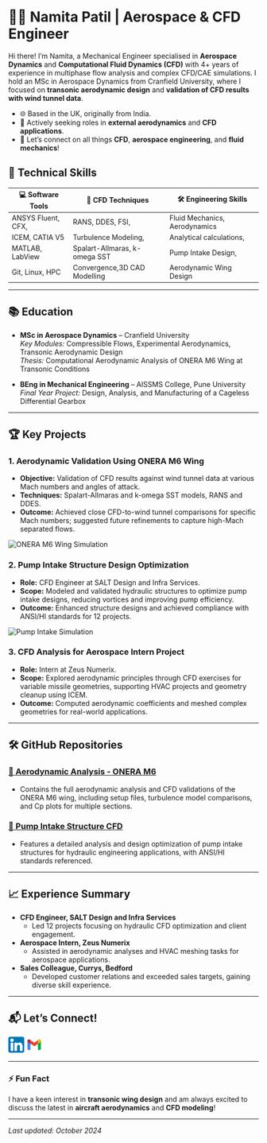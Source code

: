 # 👩‍💻 Namita Patil | Aerospace & CFD Engineer



Hi there! I’m Namita, a Mechanical Engineer specialised in **Aerospace Dynamics** and **Computational Fluid Dynamics (CFD)** with 4+ years of experience in multiphase flow analysis and complex CFD/CAE simulations. I hold an MSc in Aerospace Dynamics from Cranfield University, where I focused on **transonic aerodynamic design** and **validation of CFD results with wind tunnel data**.

- 🌐 Based in the UK, originally from India.
- 🌟 Actively seeking roles in **external aerodynamics** and **CFD applications**.
- 💬 Let’s connect on all things **CFD**, **aerospace engineering**, and **fluid mechanics**!

## 🔧 Technical Skills

<div align="center">

| 💻 Software Tools     | 🌊 CFD Techniques       | 🛠️ Engineering Skills      |
|-----------------------|-------------------------|----------------------------|
| ANSYS Fluent, CFX,     | RANS, DDES, FSI,         | Fluid Mechanics, Aerodynamics |
| ICEM, CATIA V5        | Turbulence Modeling,     | Analytical calculations, |
| MATLAB, LabView       | Spalart-Allmaras, k-omega SST | Pump Intake Design, |
| Git, Linux, HPC       | Convergence,3D CAD Modelling| Aerodynamic Wing Design |

</div>

---

## 📚 Education

- **MSc in Aerospace Dynamics** – Cranfield University  
  *Key Modules:* Compressible Flows, Experimental Aerodynamics, Transonic Aerodynamic Design  
  *Thesis:* Computational Aerodynamic Analysis of ONERA M6 Wing at Transonic Conditions

- **BEng in Mechanical Engineering** – AISSMS College, Pune University  
  *Final Year Project:* Design, Analysis, and Manufacturing of a Cageless Differential Gearbox

---

## 🏆 Key Projects

### 1. **Aerodynamic Validation Using ONERA M6 Wing**
   - **Objective:** Validation of CFD results against wind tunnel data at various Mach numbers and angles of attack.
   - **Techniques:** Spalart-Allmaras and k-omega SST models, RANS and DDES.
   - **Outcome:** Achieved close CFD-to-wind tunnel comparisons for specific Mach numbers; suggested future refinements to capture high-Mach separated flows.

   ![ONERA M6 Wing Simulation](./images/onera-m6-simulation.png)

### 2. **Pump Intake Structure Design Optimization**
   - **Role:** CFD Engineer at SALT Design and Infra Services.
   - **Scope:** Modeled and validated hydraulic structures to optimize pump intake designs, reducing vortices and improving pump efficiency.
   - **Outcome:** Enhanced structure designs and achieved compliance with ANSI/HI standards for 12 projects.

   ![Pump Intake Simulation](./images/pump-intake-simulation.png)

### 3. **CFD Analysis for Aerospace Intern Project**
   - **Role:** Intern at Zeus Numerix.
   - **Scope:** Explored aerodynamic principles through CFD exercises for variable missile geometries, supporting HVAC projects and geometry cleanup using ICEM.
   - **Outcome:** Computed aerodynamic coefficients and meshed complex geometries for real-world applications.

---

## 🛠️ GitHub Repositories

### [🔹 Aerodynamic Analysis - ONERA M6](https://github.com/username/ONERA-M6)
- Contains the full aerodynamic analysis and CFD validations of the ONERA M6 wing, including setup files, turbulence model comparisons, and Cp plots for multiple sections.

### [🔹 Pump Intake Structure CFD](https://github.com/username/Pump-Intake-Structure)
- Features a detailed analysis and design optimization of pump intake structures for hydraulic engineering applications, with ANSI/HI standards referenced.

---

## 📈 Experience Summary

- **CFD Engineer, SALT Design and Infra Services**
  - Led 12 projects focusing on hydraulic CFD optimization and client engagement.
- **Aerospace Intern, Zeus Numerix**
  - Assisted in aerodynamic analyses and HVAC meshing tasks for aerospace applications.
- **Sales Colleague, Currys, Bedford**
  - Developed customer relations and exceeded sales targets, gaining diverse skill experience.

---

## 📬 Let’s Connect!

[![LinkedIn](linkedin.png)](https://www.linkedin.com/in/namita-rajendra-patil/) [![Email](gmail.png)](mailto:namitapatil1995@gmail.com)

---

### ⚡ Fun Fact
I have a keen interest in **transonic wing design** and am always excited to discuss the latest in **aircraft aerodynamics** and **CFD modeling**!

---

*Last updated: October 2024*
